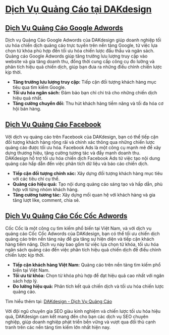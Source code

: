 # [Dịch Vụ Quảng Cáo tại DAKdesign](https://www.dakdesign.net/vi/dich-vu/dich-vu-quang-cao/)

## [Dịch Vụ Quảng Cáo Google Adwords](https://www.dakdesign.net/dich-vu-quang-cao-google-adwords/)
Dịch vụ Quảng Cáo Google Adwords của DAKdesign giúp doanh nghiệp tối ưu hóa chiến dịch quảng cáo trực tuyến trên nền tảng Google, từ việc lựa chọn từ khóa phù hợp đến tối ưu hóa chiến lược đấu thầu và ngân sách. Quảng cáo Google Adwords giúp tăng trưởng lưu lượng truy cập vào website và gia tăng doanh thu, đồng thời cung cấp công cụ đo lường và phân tích hiệu quả chiến dịch, giúp bạn đưa ra những điều chỉnh chiến lược kịp thời.

- **Tăng trưởng lưu lượng truy cập:** Tiếp cận đối tượng khách hàng mục tiêu qua tìm kiếm Google.
- **Tối ưu hóa ngân sách:** Đảm bảo bạn chỉ chi trả cho những chiến dịch hiệu quả nhất.
- **Tăng cường chuyển đổi:** Thu hút khách hàng tiềm năng và tối đa hóa cơ hội bán hàng.

## [Dịch Vụ Quảng Cáo Facebook](https://www.dakdesign.net/dich-vu-quang-cao-facebook/)
Với dịch vụ quảng cáo trên Facebook của DAKdesign, bạn có thể tiếp cận đối tượng khách hàng rộng rãi và chính xác thông qua những chiến lược quảng cáo được tối ưu hóa. Facebook Ads là một công cụ mạnh mẽ để xây dựng thương hiệu, tăng cường tương tác và đẩy mạnh doanh thu. DAKdesign hỗ trợ tối ưu hóa chiến dịch Facebook Ads từ việc tạo nội dung quảng cáo hấp dẫn đến việc phân tích dữ liệu và báo cáo chiến dịch.

- **Tiếp cận đối tượng chính xác:** Xây dựng đối tượng khách hàng mục tiêu với các tiêu chí cụ thể.
- **Quảng cáo hiệu quả:** Tạo nội dung quảng cáo sáng tạo và hấp dẫn, phù hợp với từng nhóm khách hàng.
- **Tăng cường tương tác:** Xây dựng mối quan hệ với khách hàng và gia tăng lượt like, comment, chia sẻ.

## [Dịch Vụ Quảng Cáo Cốc Cốc Adwords](https://www.dakdesign.net/dich-vu-quang-cao-coc-coc-adwords/)
Cốc Cốc là một công cụ tìm kiếm phổ biến tại Việt Nam, và với dịch vụ quảng cáo Cốc Cốc Adwords của DAKdesign, bạn có thể tối ưu chiến dịch quảng cáo trên nền tảng này để gia tăng sự hiện diện và tiếp cận khách hàng tiềm năng. Dịch vụ này bao gồm từ việc lựa chọn từ khóa, tối ưu hóa ngân sách quảng cáo đến việc phân tích hiệu quả chiến dịch để điều chỉnh chiến lược kịp thời.

- **Tiếp cận khách hàng Việt Nam:** Quảng cáo trên nền tảng tìm kiếm phổ biến tại Việt Nam.
- **Tối ưu từ khóa:** Chọn từ khóa phù hợp để đạt hiệu quả cao nhất với ngân sách hợp lý.
- **Đo lường hiệu quả:** Phân tích kết quả chiến dịch và tối ưu hóa chiến lược quảng cáo.

Tìm hiểu thêm tại: [DAKdesign - Dịch Vụ Quảng Cáo](https://www.dakdesign.net/vi/dich-vu/dich-vu-quang-cao/)

Với đội ngũ chuyên gia SEO giàu kinh nghiệm và chiến lược tối ưu hóa hiệu quả, DAKdesign cam kết mang đến cho bạn các dịch vụ SEO chuyên nghiệp, giúp doanh nghiệp phát triển bền vững và vượt qua đối thủ cạnh tranh trên các nền tảng tìm kiếm lớn nhất hiện nay.
